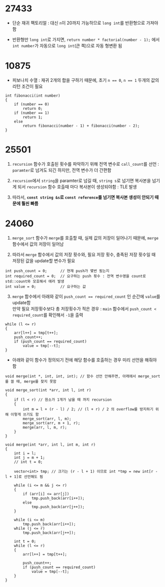 # 27433

- 단순 재귀 팩토리얼 : 대신 `n`이 20까지 가능하므로 `long int`를 반환형으로 가져야함

- 반환형만 `long int`로 가지면, `return number * factorial(number - 1);` 에서 `int number`가 자동으로 `long int`(큰 쪽)으로 자동 형변환 됨

# 10875

- 피보나치 수열 : 재귀 2개의 합을 구하기 때문에, 초기 `n == 0`, `n == 1` 두개의 값의 리턴 조건이 필요

```
int fibonacci(int number)
{
    if (number == 0)
        return 0;
    if (number == 1)
        return 1;
    else
        return fibonacci(number - 1) + fibonacci(number - 2);
}
```

# 25501

1. `recursion` 함수가 호출된 횟수를 파악하기 위해 전역 변수로 `call_count`를 선언 : `paramter`로 넘겨도 되긴 하지만, 전역 변수가 더 간편함

2. `recursion`에서 `string`을 paramter로 넘길 때, `string s`로 넘기면 복사본을 넘기게 되서 `recursion` 함수 호출때 마다 복사본이 생성되야함 : TLE 발생

3. 따라서, **`const string &s`로 `const reference`를 넘기면 복사본 생성이 안되기 때문에 훨씬 빠름**

# 24060

1. `merge_sort` 함수가 `merge`를 호출할 때, 실제 값의 저장이 일어나기 때문에, `merge` 함수에서 값의 저장이 일어남

2. 따라서 `merge` 함수에서 값의 저장 횟수와, 필요 저장 횟수, 충족된 저장 횟수일 때 저장된 값을 update할 변수가 필요

```
int push_count = 0;      // 현재 push가 몇번 됬는지
int required_count = 0;  // 요구하는 push 횟수 : 전역 변수명을 count로 std::count와 모호해서 에러 발생
int value = 0;           // 요구하는 값
```

3. `merge` 함수에서 아래와 같이 `push_count == required_count` 인 순간에 `value`를 update함\
만약 필요 저장횟수보다 총 저장횟수가 적은 경우 : `main` 함수에서 `push_count < required_count`를 확인해서 `-1`을 출력

```
while (l <= r)
{
    arr[l++] = tmp[t++];
    push_count++;
    if (push_count == required_count)
        value = tmp[--t];
}
```

- 아래와 같이 함수가 정의되기 전에 해당 함수를 호출하는 경우 미리 선언을 해줘야함

```
void merge(int *, int, int, int); // 함수 선언 안해주면, 아래에서 merge_sort를 쓸 때, merge를 찾지 못함

void merge_sort(int *arr, int l, int r)
{
    if (l < r) // 원소가 1개가 남을 때 까지 recursion
    {
        int m = l + (r - l) / 2; // (l + r) / 2 의 overflow를 방지하기 위해 이렇게 쓰기도 함
        merge_sort(arr, l, m);
        merge_sort(arr, m + 1, r);
        merge(arr, l, m, r);
    }
}

void merge(int *arr, int l, int m, int r)
{
    int i = l;
    int j = m + 1;
    // int t = 0;

    vector<int> tmp; // 크기는 (r - l + 1) 이므로 int *tmp = new int[r - l + 1]로 선언해도 됨

    while (i <= m && j <= r)
    {
        if (arr[i] <= arr[j])
            tmp.push_back(arr[i++]);
        else
            tmp.push_back(arr[j++]);
    }

    while (i <= m)
        tmp.push_back(arr[i++]);
    while (j <= r)
        tmp.push_back(arr[j++]);

    int t = 0;
    while (l <= r)
    {
        arr[l++] = tmp[t++];

        push_count++;
        if (push_count == required_count)
            value = tmp[--t];
    }
}
```